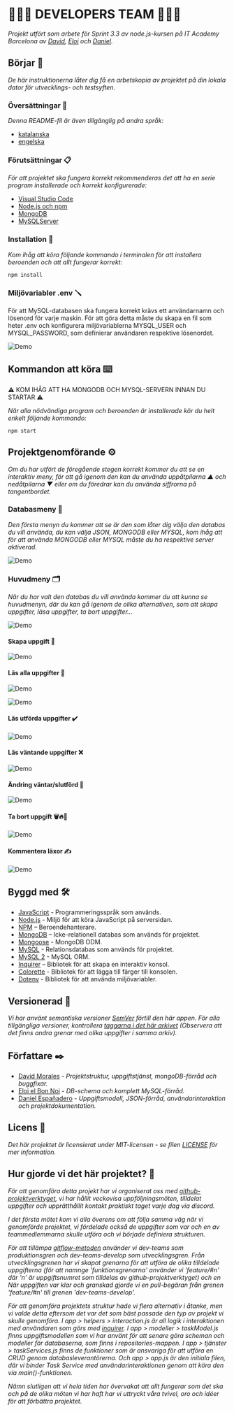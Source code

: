 # 🧑🏻‍💻 DEVELOPERS TEAM 🧑🏻‍💻

_Projekt utfört som arbete för Sprint 3.3 av node.js-kursen på IT Academy Barcelona av [David](https://github.com/dmoralesl), [Eloi](https://github.com/Eloielbonnoi) och [ Daniel](https://github.com/DanielEspanadero)._

## Börjar 🚀

_De här instruktionerna låter dig få en arbetskopia av projektet på din lokala dator för utvecklings- och testsyften._

### Översättningar 💬

_Denna README-fil är även tillgänglig på andra språk:_
- [katalanska](https://github.com/DanielEspanadero/nodeInitialDemo/blob/dev-teams/README-cat.md)
- [engelska](https://github.com/DanielEspanadero/nodeInitialDemo/blob/dev-teams/README.md)

### Förutsättningar 📋

_För att projektet ska fungera korrekt rekommenderas det att ha en serie program installerade och korrekt konfigurerade:_
- [Visual Studio Code](https://code.visualstudio.com/download)
- [Node.js och npm](https://nodejs.org/es/)
- [MongoDB](https://docs.mongodb.com/manual/installation/)
- [MySQLServer](https://dev.mysql.com/downloads/)

### Installation 🔧

_Kom ihåg att köra följande kommando i terminalen för att installera beroenden och att allt fungerar korrekt:_
```
npm install
```

### Miljövariabler .env 🪛

För att MySQL-databasen ska fungera korrekt krävs ett användarnamn och lösenord för varje maskin. För att göra detta måste du skapa en fil som heter .env och konfigurera miljövariablerna MYSQL_USER och MYSQL_PASSWORD, som definierar användaren respektive lösenordet.

![Demo](https://github.com/DanielEspanadero/nodeInitialDemo/blob/feature/%2317/docs/dev-team-mysql-env.png)

## Kommandon att köra ⌨️

⚠️ KOM IHÅG ATT HA MONGODB OCH MYSQL-SERVERN INNAN DU STARTAR ⚠️

_När alla nödvändiga program och beroenden är installerade kör du helt enkelt följande kommando:_
```
npm start
```

## Projektgenomförande ⚙️

_Om du har utfört de föregående stegen korrekt kommer du att se en interaktiv meny, för att gå igenom den kan du använda uppåtpilarna ▲ och nedåtpilarna ▼ eller om du föredrar kan du använda siffrorna på tangentbordet._

### Databasmeny 📀

_Den första menyn du kommer att se är den som låter dig välja den databas du vill använda, du kan välja JSON, MONGODB eller MYSQL, kom ihåg att för att använda MONGODB eller MYSQL måste du ha respektive server aktiverad._

![Demo](https://github.com/DanielEspanadero/nodeInitialDemo/blob/feature/%2317/docs/dev-team-db.png)

### Huvudmeny 🗂

_När du har valt den databas du vill använda kommer du att kunna se huvudmenyn, där du kan gå igenom de olika alternativen, som att skapa uppgifter, läsa uppgifter, ta bort uppgifter..._

![Demo](https://github.com/DanielEspanadero/nodeInitialDemo/blob/feature/%2317/docs/dev-team-main-menu.png)

#### Skapa uppgift 📝

![Demo](https://github.com/DanielEspanadero/nodeInitialDemo/blob/feature/%2317/docs/dev-team-create-task.png)

#### Läs alla uppgifter 📖

![Demo](https://github.com/DanielEspanadero/nodeInitialDemo/blob/feature/%2317/docs/dev-team-read-all-tasks-1.png)

![Demo](https://github.com/DanielEspanadero/nodeInitialDemo/blob/feature/%2317/docs/dev-team-read-all-tasks-2.png)

#### Läs utförda uppgifter ✔️

![Demo](https://github.com/DanielEspanadero/nodeInitialDemo/blob/feature/%2317/docs/dev-team-read-completed-tasks.png)

#### Läs väntande uppgifter ❌

![Demo](https://github.com/DanielEspanadero/nodeInitialDemo/blob/feature/%2317/docs/dev-team-read-pending-tasks.png)

#### Ändring väntar/slutförd 🚥

![Demo](https://github.com/DanielEspanadero/nodeInitialDemo/blob/feature/%2317/docs/dev-team-pending-completed.png)

#### Ta bort uppgift 🗑🔥🧨

![Demo](https://github.com/DanielEspanadero/nodeInitialDemo/blob/feature/%2317/docs/dev-tem-delete-task.png)

#### Kommentera läxor ✍️

![Demo](https://github.com/DanielEspanadero/nodeInitialDemo/blob/feature/%2317/docs/dev-team-comment-task.png)

## Byggd med 🛠️
* [JavaScript](https://developer.mozilla.org/es/docs/Web/JavaScript) - Programmeringsspråk som används.
* [Node.js](https://nodejs.org/es/docs/) - Miljö för att köra JavaScript på serversidan.
* [NPM](https://www.npmjs.com/) – Beroendehanterare.
* [MongoDB](https://docs.mongodb.com/) – Icke-relationell databas som används för projektet.
* [Mongoose](https://mongoosejs.com/docs/guide.html) - MongoDB ODM.
* [MySQL](https://dev.mysql.com/) - Relationsdatabas som används för projektet.
* [MySQL 2](https://www.npmjs.com/package/mysql2) - MySQL ORM.
* [Inquirer](https://github.com/SBoudrias/Inquirer.js) – Bibliotek för att skapa en interaktiv konsol.
* [Colorette](https://github.com/jorgebucaran/colorette) - Bibliotek för att lägga till färger till konsolen.
* [Dotenv](https://www.npmjs.com/package/dotenv) - Bibliotek för att använda miljövariabler.

## Versionerad 📌
_Vi har använt semantiska versioner [SemVer](http://semver.org/) förtill den här appen. För alla tillgängliga versioner, kontrollera [taggarna i det här arkivet](https://github.com/DanielEspanadero/nodeInitialDemo/tree/dev-teams) (Observera att det finns andra grenar med olika uppgifter i samma arkiv)._

## Författare ✒️
* [David Morales](https://github.com/dmoralesl) - *Projektstruktur, uppgiftstjänst, mongoDB-förråd och buggfixar.*
* [Eloi el Bon Noi](https://github.com/Eloielbonnoi) - *DB-schema och komplett MySQL-förråd.*
* [Daniel Españadero](https://github.com/DanielEspanadero) - *Uppgiftsmodell, JSON-förråd, användarinteraktion och projektdokumentation.*

## Licens 📄
_Det här projektet är licensierat under MIT-licensen - se filen [LICENSE](https://github.com/DanielEspanadero/nodeInitialDemo/blob/dev-teams/LICENSE) för mer information._

## Hur gjorde vi det här projektet? 📝

_För att genomföra detta projekt har vi organiserat oss med [github-projektverktyget](https://github.com/DanielEspanadero/nodeInitialDemo/projects/1), vi har hållit veckovisa uppföljningsmöten, tilldelat uppgifter och upprätthållit kontakt praktiskt taget varje dag via discord._

_I det första mötet kom vi alla överens om att följa samma väg när vi genomförde projektet, vi fördelade också de uppgifter som var och en av teammedlemmarna skulle utföra och vi började definiera strukturen._

_För att tillämpa [gitflow-metoden](https://datasift.github.io/gitflow/IntroducingGitFlow.html) använder vi dev-teams som produktionsgren och dev-teams-develop som utvecklingsgren. Från utvecklingsgrenen har vi skapat grenarna för att utföra de olika tilldelade uppgifterna (för att namnge 'funktionsgrenarna' använder vi 'feature/#n' där 'n' är uppgiftsnumret som tilldelas av github-projektverktyget) och en När uppgiften var klar och granskad gjorde vi en pull-begäran från grenen 'feature/#n' till grenen 'dev-teams-develop'._

_För att genomföra projektets struktur hade vi flera alternativ i åtanke, men vi valde detta eftersom det var det som bäst passade den typ av projekt vi skulle genomföra. I app > helpers > interaction.js är all logik i interaktionen med användaren som görs med [inquirer](https://www.npmjs.com/package/inquirer). I app > modeller > taskModel.js finns uppgiftsmodellen som vi har använt för att senare göra scheman och modeller för databaserna, som finns i repositories-mappen. I app > tjänster > taskServices.js finns de funktioner som är ansvariga för att utföra en CRUD genom databasleverantörerna. Och app > app.js är den initiala filen, där vi binder Task Service med användarinteraktionen genom att köra den via main()-funktionen._

_Nämn slutligen att vi hela tiden har övervakat att allt fungerar som det ska och på de olika möten vi har haft har vi uttryckt våra tvivel, oro och idéer för att förbättra projektet._